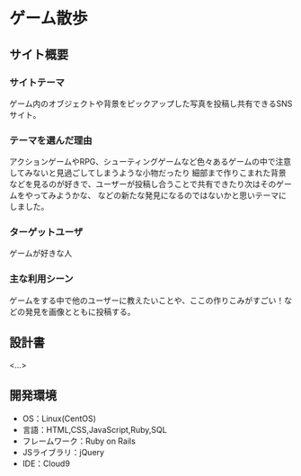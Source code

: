 # ゲーム散歩

## サイト概要
### サイトテーマ
ゲーム内のオブジェクトや背景をピックアップした写真を投稿し共有できるSNSサイト。

### テーマを選んだ理由
アクションゲームやRPG、シューティングゲームなど色々あるゲームの中で注意してみないと見過ごしてしまうような小物だったり
細部まで作りこまれた背景などを見るのが好きで、ユーザーが投稿し合うことで共有できたり次はそのゲームをやってみようかな、
などの新たな発見になるのではないかと思いテーマにしました。

### ターゲットユーザ
ゲームが好きな人

### 主な利用シーン
ゲームをする中で他のユーザーに教えたいことや、ここの作りこみがすごい！などの発見を画像とともに投稿する。

## 設計書
<...>

## 開発環境
- OS：Linux(CentOS)
- 言語：HTML,CSS,JavaScript,Ruby,SQL
- フレームワーク：Ruby on Rails
- JSライブラリ：jQuery
- IDE：Cloud9
